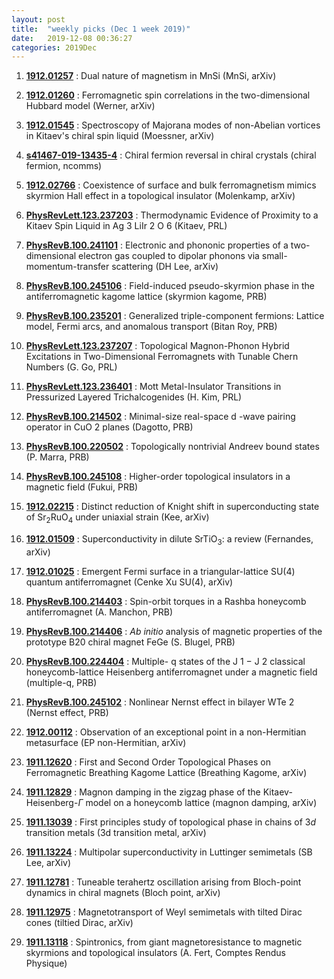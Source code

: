 ```yaml
---
layout: post
title:  "weekly picks (Dec 1 week 2019)"
date:   2019-12-08 00:36:27
categories: 2019Dec
---
```


1. **[1912.01257](http://arxiv.org/abs/1912.01257)** : Dual nature of magnetism in MnSi (MnSi, arXiv)

1. **[1912.01260](http://arxiv.org/abs/1912.01260)** : Ferromagnetic spin correlations in the two-dimensional Hubbard model (Werner, arXiv)

1. **[1912.01545](http://arxiv.org/abs/1912.01545)** : Spectroscopy of Majorana modes of non-Abelian vortices in Kitaev's chiral spin liquid (Moessner, arXiv)

1. **[s41467-019-13435-4](http://www.nature.com/articles/s41467-019-13435-4)** : Chiral fermion reversal in chiral crystals (chiral fermion, ncomms)

1. **[1912.02766](http://arxiv.org/abs/1912.02766)** : Coexistence of surface and bulk ferromagnetism mimics skyrmion Hall effect in a topological insulator (Molenkamp, arXiv)

1. **[PhysRevLett.123.237203](https://link.aps.org/doi/10.1103/PhysRevLett.123.237203)** : Thermodynamic Evidence of Proximity to a Kitaev Spin Liquid in Ag 3 LiIr 2 O 6 (Kitaev, PRL)

1. **[PhysRevB.100.241101](https://link.aps.org/doi/10.1103/PhysRevB.100.241101)** : Electronic and phononic properties of a two-dimensional electron gas coupled to dipolar phonons via small-momentum-transfer scattering (DH Lee, arXiv)

1. **[PhysRevB.100.245106](https://link.aps.org/doi/10.1103/PhysRevB.100.245106)** : Field-induced pseudo-skyrmion phase in the antiferromagnetic kagome lattice (skyrmion kagome, PRB)

1. **[PhysRevB.100.235201](https://link.aps.org/doi/10.1103/PhysRevB.100.235201)** : Generalized triple-component fermions: Lattice model, Fermi arcs, and anomalous transport (Bitan Roy, PRB)


1. **[PhysRevLett.123.237207](https://link.aps.org/doi/10.1103/PhysRevLett.123.237207)** : Topological Magnon-Phonon Hybrid Excitations in Two-Dimensional Ferromagnets with Tunable Chern Numbers (G. Go, PRL)

1. **[PhysRevLett.123.236401](https://link.aps.org/doi/10.1103/PhysRevLett.123.236401)** : Mott Metal-Insulator Transitions in Pressurized Layered Trichalcogenides (H. Kim, PRL)

1. **[PhysRevB.100.214502](https://link.aps.org/doi/10.1103/PhysRevB.100.214502)** : Minimal-size real-space d -wave pairing operator in CuO 2 planes (Dagotto, PRB)

1. **[PhysRevB.100.220502](https://journals.aps.org/prb/pdf/10.1103/PhysRevB.100.220502)** : Topologically nontrivial Andreev bound states (P. Marra, PRB)

1. **[PhysRevB.100.245108](https://link.aps.org/doi/10.1103/PhysRevB.100.245108)** : Higher-order topological insulators in a magnetic field (Fukui, PRB)

1. **[1912.02215](http://arxiv.org/abs/1912.02215)** : Distinct reduction of Knight shift in superconducting state of Sr$_2$RuO$_4$ under uniaxial strain (Kee, arXiv)


1. **[1912.01509](http://arxiv.org/abs/1912.01509)** : Superconductivity in dilute SrTiO$_3$: a review (Fernandes, arXiv)

1. **[1912.01025](http://arxiv.org/abs/1912.01025)** : Emergent Fermi surface in a triangular-lattice SU(4) quantum antiferromagnet (Cenke Xu SU(4), arXiv)


1. **[PhysRevB.100.214403](https://link.aps.org/doi/10.1103/PhysRevB.100.214403)** : Spin-orbit torques in a Rashba honeycomb antiferromagnet (A. Manchon, PRB)

1. **[PhysRevB.100.214406](https://link.aps.org/doi/10.1103/PhysRevB.100.214406)** : <i>Ab initio</i> analysis of magnetic properties of the prototype B20 chiral magnet FeGe (S. Blugel, PRB)

1. **[PhysRevB.100.224404](https://link.aps.org/doi/10.1103/PhysRevB.100.224404)** : Multiple- q states of the J 1 − J 2 classical honeycomb-lattice Heisenberg antiferromagnet under a magnetic field (multiple-q, PRB)

1. **[PhysRevB.100.245102](https://link.aps.org/doi/10.1103/PhysRevB.100.245102)** : Nonlinear Nernst effect in bilayer WTe 2 (Nernst effect, PRB)

1. **[1912.00112](http://arxiv.org/abs/1912.00112)** : Observation of an exceptional point in a non-Hermitian metasurface (EP non-Hermitian, arXiv)

1. **[1911.12620](http://arxiv.org/abs/1911.12620)** : First and Second Order Topological Phases on Ferromagnetic Breathing Kagome Lattice (Breathing Kagome, arXiv)

1. **[1911.12829](http://arxiv.org/abs/1911.12829)** : Magnon damping in the zigzag phase of the Kitaev-Heisenberg-$\Gamma$ model on a honeycomb lattice (magnon damping, arXiv)

1. **[1911.13039](http://arxiv.org/abs/1911.13039)** : First principles study of topological phase in chains of $3d$ transition metals (3d transition metal, arXiv)

1. **[1911.13224](http://arxiv.org/abs/1911.13224)** : Multipolar superconductivity in Luttinger semimetals (SB Lee, arXiv)

1. **[1911.12781](http://arxiv.org/abs/1911.12781)** : Tuneable terahertz oscillation arising from Bloch-point dynamics in chiral magnets (Bloch point, arXiv)

1. **[1911.12975](http://arxiv.org/abs/1911.12975)** : Magnetotransport of Weyl semimetals with tilted Dirac cones (tiltied Dirac, arXiv)

1. **[1911.13118](http://arxiv.org/abs/1911.13118)** : Spintronics, from giant magnetoresistance to magnetic skyrmions and topological insulators (A. Fert, Comptes Rendus Physique)